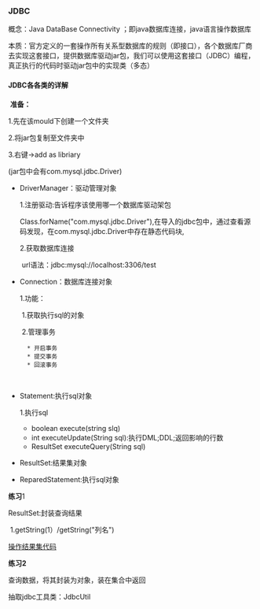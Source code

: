 ### JDBC

概念：Java DataBase Connectivity ；即java数据库连接，java语言操作数据库

本质：官方定义的一套操作所有关系型数据库的规则（即接口），各个数据库厂商去实现这套接口，提供数据库驱动jar包，我们可以使用这套接口（JDBC）编程，真正执行的代码时驱动jar包中的实现类（多态）

#### JDBC各各类的详解

​	**准备：**

1.先在该mould下创建一个文件夹

2.将jar包复制至文件夹中

3.右键->add as libriary

(jar包中会有com.mysql.jdbc.Driver)

* DriverManager：驱动管理对象

  1.注册驱动:告诉程序该使用哪一个数据库驱动架包

  ​	Class.forName("com.mysql.jdbc.Driver"),在导入的jdbc包中，通过查看源码发现，在com.mysql.jdbc.Driver中存在静态代码块,

  2.获取数据库连接

  ​	url语法：jdbc:mysql://localhost:3306/test

* Connection：数据库连接对象

  1.功能：

  ​	1.获取执行sql的对象

  ​	2.管理事务

  		* 开启事务
  		* 提交事务
  		* 回滚事务

  ​		

* Statement:执行sql对象

  1.执行sql

  * boolean execute(string slq)
  * int executeUpdate(String sql):执行DML;DDL;返回影响的行数
  * ResultSet executeQuery(String sql)

* ResultSet:结果集对象

* ReparedStatement:执行sql对象

**练习**1

ResultSet:封装查询结果

​	1.getString(1）/getString("列名")

[操作结果集代码](E:\YangChengCan\Learning\Java学习\代码\base-code\Jdbc\src\com\yangcc\jdbc\Demo03Jdbc.java)

**练习2**

查询数据，将其封装为对象，装在集合中返回

抽取jdbc工具类：JdbcUtil







